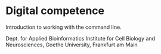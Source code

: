# Digital competence

Introduction to working with the command line.


Dept. for Applied Bioinformatics Institute for Cell Biology and Neurosciences, Goethe University, Frankfurt am Main